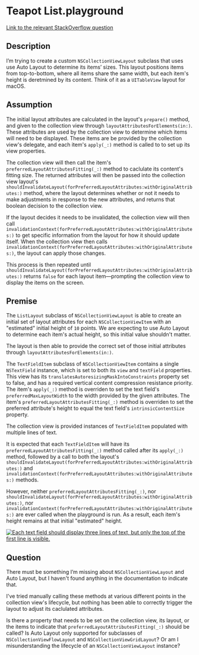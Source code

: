 # Teapot List.playground

[Link to the relevant StackOverflow question][2]

## Description

I’m trying to create a custom `NSCollectionViewLayout` subclass that uses use Auto Layout to determine its items’ sizes.  This layout positions items from top-to-bottom, where all items share the same width, but each item's height is deretmined by its content. Think of it as a `UITableView` layout for macOS.

## Assumption

The initial layout attributes are calculated in the layout's `prepare()` method, and given to the collection view through  `layoutAttributesForElements(in:)`. These attributes are used by the collection view to determine which items will need to be displayed. These items are be provided by the collection view's delegate, and each item's `apply(_:)` method is called to to set up its view properties.

The collection view will then call the item's `preferredLayoutAttributesFitting(_:)` method to caclulate its content's fitting size. The returned attributes will then be passed into the collection view layout's `shouldInvalidateLayout(forPreferredLayoutAttributes:withOriginalAttributes:)` method, where the layout determines whether or not it needs to make adjustments in response to the new attributes, and returns that boolean decision to the collection view.

If the layout decides it needs to be invalidated, the collection view will then call `invalidationContext(forPreferredLayoutAttributes:withOriginalAttributes:)` to get specific information from the layout for how it should update itself. When the collection view then calls `invalidationContext(forPreferredLayoutAttributes:withOriginalAttributes:)`, the layout can apply those changes.

This process is then repeated until `shouldInvalidateLayout(forPreferredLayoutAttributes:withOriginalAttributes:)` returns `false` for each layout item—prompting the collection view to display the items on the screen.

## Premise

The `ListLayout` subclass of `NSCollectionViewLayout` is able to create an initial set of layout attributes for each `NSCollectionViewItem` with an "estimated" initial height of `10` points. We are expecting to use Auto Layout to determine each item's actual height, so this initial value shouldn't matter.

The layout is then able to provide the correct set of those initial attributes through `layoutAttributesForElements(in:)`.

The `TextFieldItem` subclass of `NSCollectionViewItem` contains a single `NSTextField` instance, which is set to both its `view` and `textField` properties. This view has its `translatesAutoresizingMaskIntoConstraints` property set to false, and has a required vertical content compression resistance priority. The item's `apply(_:)` method is overriden to set the text field's `preferredMaxLayoutWidth` to the width provided by the given attributes. The item's `preferredLayoutAttributesFitting(_:)` method is overriden to set the preferred attribute's height to equal the text field's `intrinsicContentSize` property.

The collection view is provided instances of `TextFieldItem` populated with multiple lines of text.

It is expected that each `TextFieldItem` will have its `preferredLayoutAttributesFitting(_:)` method called after its `apply(_:)` method, followed by a call to both the layout's `shouldInvalidateLayout(forPreferredLayoutAttributes:withOriginalAttributes:)` and `invalidationContext(forPreferredLayoutAttributes:withOriginalAttributes:)` methods.

However, neither `preferredLayoutAttributesFitting(_:)`, nor `shouldInvalidateLayout(forPreferredLayoutAttributes:withOriginalAttributes:)`, nor `invalidationContext(forPreferredLayoutAttributes:withOriginalAttributes:)` are ever called when the playground is run. As a result, each item's height remains at that initial "estimated" height.

[![Each text field should display three lines of text, but only the top of the first line is visible.][1]][1]

## Question

There must be something I’m missing about `NSCollectionViewLayout` and Auto Layout, but I haven't found anything in the documentation to indicate that.

I've tried manually calling these methods at various different points in the collection view's lifecycle, but nothing has been able to correctly trigger the layout to adjust its caclulated attributes.

Is there a property that needs to be set on the collection view, its layout, or the items to indicate that `preferredLayoutAttributesFitting(_:)` should be called? Is Auto Layout only supported for subclasses of `NSCollectionViewFlowLayout` and `NSCollectionViewGridLayout`? Or am I misunderstanding the lifecycle of an `NSCollectionViewLayout` instance?

[1]: https://i.stack.imgur.com/UYfq4.png
[2]: https://stackoverflow.com/questions/52468731/invalidationcontextforpreferredlayoutattributeswithoriginalattributes-isnt
